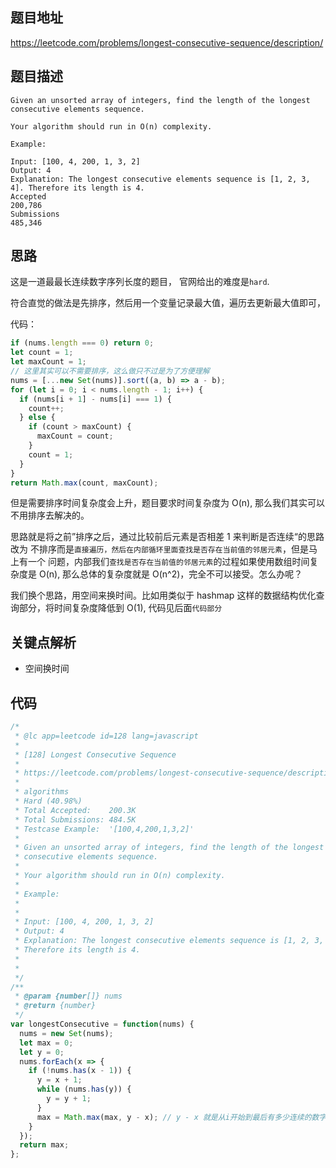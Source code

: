 ## 题目地址

https://leetcode.com/problems/longest-consecutive-sequence/description/

## 题目描述

```
Given an unsorted array of integers, find the length of the longest consecutive elements sequence.

Your algorithm should run in O(n) complexity.

Example:

Input: [100, 4, 200, 1, 3, 2]
Output: 4
Explanation: The longest consecutive elements sequence is [1, 2, 3, 4]. Therefore its length is 4.
Accepted
200,786
Submissions
485,346

```

## 思路

这是一道最最长连续数字序列长度的题目， 官网给出的难度是`hard`.

符合直觉的做法是先排序，然后用一个变量记录最大值，遍历去更新最大值即可，

代码：

```js
if (nums.length === 0) return 0;
let count = 1;
let maxCount = 1;
// 这里其实可以不需要排序，这么做只不过是为了方便理解
nums = [...new Set(nums)].sort((a, b) => a - b);
for (let i = 0; i < nums.length - 1; i++) {
  if (nums[i + 1] - nums[i] === 1) {
    count++;
  } else {
    if (count > maxCount) {
      maxCount = count;
    }
    count = 1;
  }
}
return Math.max(count, maxCount);
```

但是需要排序时间复杂度会上升，题目要求时间复杂度为 O(n),
那么我们其实可以不用排序去解决的。

思路就是将之前”排序之后，通过比较前后元素是否相差 1 来判断是否连续“的思路改为
不排序而是`直接遍历，然后在内部循环里面查找是否存在当前值的邻居元素`，但是马上有一个
问题，内部我们`查找是否存在当前值的邻居元素`的过程如果使用数组时间复杂度是 O(n),
那么总体的复杂度就是 O(n^2)，完全不可以接受。怎么办呢？

我们换个思路，用空间来换时间。比如用类似于 hashmap 这样的数据结构优化查询部分，将时间复杂度降低到 O(1), 代码见后面`代码部分`

## 关键点解析

- 空间换时间

## 代码

```js
/*
 * @lc app=leetcode id=128 lang=javascript
 *
 * [128] Longest Consecutive Sequence
 *
 * https://leetcode.com/problems/longest-consecutive-sequence/description/
 *
 * algorithms
 * Hard (40.98%)
 * Total Accepted:    200.3K
 * Total Submissions: 484.5K
 * Testcase Example:  '[100,4,200,1,3,2]'
 *
 * Given an unsorted array of integers, find the length of the longest
 * consecutive elements sequence.
 *
 * Your algorithm should run in O(n) complexity.
 *
 * Example:
 *
 *
 * Input: [100, 4, 200, 1, 3, 2]
 * Output: 4
 * Explanation: The longest consecutive elements sequence is [1, 2, 3, 4].
 * Therefore its length is 4.
 *
 *
 */
/**
 * @param {number[]} nums
 * @return {number}
 */
var longestConsecutive = function(nums) {
  nums = new Set(nums);
  let max = 0;
  let y = 0;
  nums.forEach(x => {
    if (!nums.has(x - 1)) {
      y = x + 1;
      while (nums.has(y)) {
        y = y + 1;
      }
      max = Math.max(max, y - x); // y - x 就是从i开始到最后有多少连续的数字
    }
  });
  return max;
};
```
